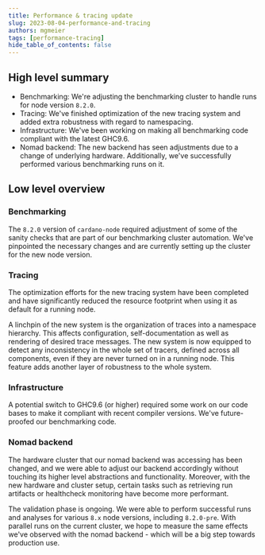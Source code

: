 ```yaml
---
title: Performance & tracing update
slug: 2023-08-04-performance-and-tracing
authors: mgmeier
tags: [performance-tracing]
hide_table_of_contents: false
---
```


## High level summary

* Benchmarking: We're adjusting the benchmarking cluster to handle runs for node version `8.2.0`.
* Tracing: We've finished optimization of the new tracing system and added extra robustness with regard to namespacing.
* Infrastructure: We've been working on making all benchmarking code compliant with the latest GHC9.6.
* Nomad backend: The new backend has seen adjustments due to a change of underlying hardware. Additionally, we've successfully performed various benchmarking runs on it.


## Low level overview

### Benchmarking

The `8.2.0` version of `cardano-node` required adjustment of some of the sanity checks that are part of our benchmarking
cluster automation. We've pinpointed the necessary changes and are currently setting up the cluster for the new node version.

### Tracing

The optimization efforts for the new tracing system have been completed and have significantly reduced the resource footprint
when using it as default for a running node.  

A linchpin of the new system is the organization of traces into a namespace hierarchy. This affects configuration, self-documentation as well as rendering of desired trace messages. The new system is now equipped to detect any
inconsistency in the whole set of tracers, defined across all components, even if they are never turned on in a running node.
This feature adds another layer of robustness to the whole system.

### Infrastructure

A potential switch to GHC9.6 (or higher) required some work on our code bases to make it compliant with recent compiler
versions. We've future-proofed our benchmarking code.

### Nomad backend

The hardware cluster that our nomad backend was accessing has been changed, and we were able to adjust our backend
accordingly without touching its higher level abstractions and functionality. Moreover, with the new hardware and cluster setup, certain tasks such as retrieving run artifacts or healthcheck monitoring have become more performant.  

The validation phase is ongoing. We were able to perform successful runs and analyses for various `8.x` node versions, including `8.2.0-pre`. With parallel runs on the current cluster, we hope to measure the same effects we've observed with the
nomad backend - which will be a big step towards production use.